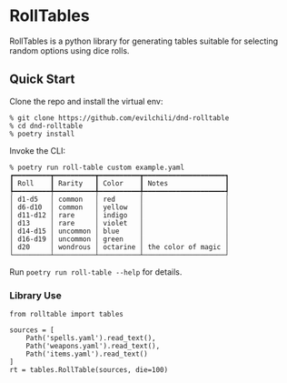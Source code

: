 # RollTables

RollTables is a python library for generating tables suitable for selecting random options using dice rolls.

## Quick Start

Clone the repo and install the virtual env:
```
% git clone https://github.com/evilchili/dnd-rolltable
% cd dnd-rolltable
% poetry install
```

Invoke the CLI:
```
% poetry run roll-table custom example.yaml
┏━━━━━━━━━┳━━━━━━━━━━┳━━━━━━━━━━┳━━━━━━━━━━━━━━━━━━━━┓
┃ Roll    ┃ Rarity   ┃ Color    ┃ Notes              ┃
┡━━━━━━━━━╇━━━━━━━━━━╇━━━━━━━━━━╇━━━━━━━━━━━━━━━━━━━━┩
│ d1-d5   │ common   │ red      │                    │
│ d6-d10  │ common   │ yellow   │                    │
│ d11-d12 │ rare     │ indigo   │                    │
│ d13     │ rare     │ violet   │                    │
│ d14-d15 │ uncommon │ blue     │                    │
│ d16-d19 │ uncommon │ green    │                    │
│ d20     │ wondrous │ octarine │ the color of magic │
└─────────┴──────────┴──────────┴────────────────────┘
```

Run ```poetry run roll-table --help``` for details.

### Library Use
 
```
from rolltable import tables

sources = [
    Path('spells.yaml').read_text(),
    Path('weapons.yaml').read_text(),
    Path('items.yaml').read_text()
]
rt = tables.RollTable(sources, die=100)
```

